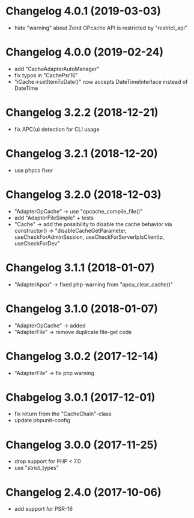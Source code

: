 # Changelog 4.0.1 (2019-03-03)

- hide "warning" about Zend OPcache API is restricted by "restrict_api"


# Changelog 4.0.0 (2019-02-24)

- add "CacheAdapterAutoManager"
- fix typos in "CachePsr16" 
- "iCache->setItemToDate()" now accepts DateTimeInterface instead of DateTime


# Changelog 3.2.2 (2018-12-21)

- fix APC(u) detection for CLI usage


# Changelog 3.2.1 (2018-12-20)

- use phpcs fixer 


# Changelog 3.2.0 (2018-12-03)

- "AdapterOpCache" -> use "opcache_compile_file()"
- add "AdapterFileSimple" + tests
- "Cache" -> add the possibility to disable the cache behavior via constructor() -> "disableCacheGetParameter, useCheckForAdminSession, useCheckForServerIpIsClientIp, useCheckForDev"


# Changelog 3.1.1 (2018-01-07)

- "AdapterApcu" -> fixed php-warning from "apcu_clear_cache()"


# Changelog 3.1.0 (2018-01-07)

- "AdapterOpCache" -> added
- "AdapterFile" -> remove duplicate file-get code


# Changelog 3.0.2 (2017-12-14)

- "AdapterFile" -> fix php warning


# Chabgelog 3.0.1 (2017-12-01)

- fix return from the "CacheChain"-class
- update phpunit-config


# Changelog 3.0.0 (2017-11-25)

- drop support for PHP < 7.0
- use "strict_types"


# Changelog 2.4.0 (2017-10-06)

- add support for PSR-16